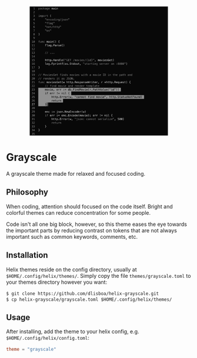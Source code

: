 <p align="center">
  <img src="showcase.png" alt="header" height="350"/>
</p>

# Grayscale

A grayscale theme made for relaxed and focused coding.

## Philosophy

When coding, attention should focused on the code itself. Bright and colorful
themes can reduce concentration for some people.

Code isn't all one big block, however, so this theme eases the eye towards the
important parts by reducing contrast on tokens that are not always important
such as common keywords, comments, etc.

## Installation

Helix themes reside on the config directory, usually at
`$HOME/.config/helix/themes/`. Simply copy the file `themes/grayscale.toml` to
your themes directory however you want:

```shell
$ git clone https://github.com/dlisboa/helix-grayscale.git
$ cp helix-grayscale/grayscale.toml $HOME/.config/helix/themes/
```

## Usage

After installing, add the theme to your helix config, e.g. `$HOME/.config/helix/config.toml`:

```toml
theme = "grayscale"
```
